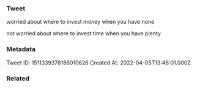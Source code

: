 ### Tweet
worried about where to invest money when you have none

not worried about where to invest time when you have plenty

### Metadata
Tweet ID: 1511339378186010626
Created At: 2022-04-05T13:46:01.000Z

### Related

